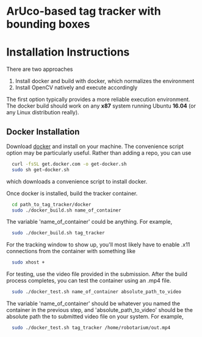 # ArUco-based tag tracker with bounding boxes

# Installation Instructions

There are two approaches
1. Install docker and build with docker, which normalizes the environment
2. Install OpenCV natively and execute accordingly

The first option typically provides a more reliable execution environment.  
The docker build should work on any **x87** system running Ubuntu **16.04** (or
  any Linux distribution really).

## Docker Installation

Download [docker](https://docs.docker.com/engine/installation/linux/docker-ce/ubuntu/)
and install on your machine.  The convenience script option may be particularly
useful.  Rather than adding a repo, you can use
```bash
  curl -fsSL get.docker.com -o get-docker.sh
  sudo sh get-docker.sh
```
which downloads a convenience script to install docker.

Once docker is installed, build the tracker container.  
```bash
  cd path_to_tag_tracker/docker
  sudo ./docker_build.sh name_of_container
```
The variable 'name_of_container' could be anything. For example,
```bash
  sudo ./docker_build.sh tag_tracker
```
For the tracking window to show up, you'll most likely have to enable .x11
connections from the container with something like
```bash
  sudo xhost +
```
For testing, use the video file provided in the submission.
After the build process completes, you can test the container using an .mp4 file.
```bash
  sudo ./docker_test.sh name_of_container absolute_path_to_video
```
The variable 'name_of_container' should be whatever you named the container
in the previous step, and 'absolute_path_to_video' should be the absolute
path the to submitted video file on your system.  For example,
```bash
  sudo ./docker_test.sh tag_tracker /home/robotarium/out.mp4
```
